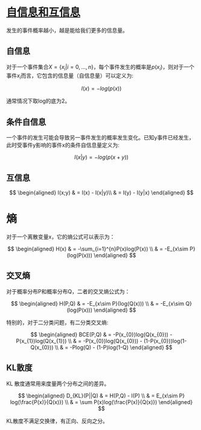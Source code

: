 # [自信息和互信息](https://zhuanlan.zhihu.com/p/523745054)

发生的事件概率越小，越是能给我们更多的信息量。

## 自信息
对于一个事件集合$X=\{x_{i}|i=0,...,n\}$，每个事件发生的概率是$p(x_i)$，则对于一个事件$x_i$而言，它包含的信息量（自信息量）可以定义为:

$$
I(x) = -log(p(x))
$$

通常情况下取log的底为2。

## 条件自信息

一个事件的发生可能会导致另一事件发生的概率发生变化。已知y事件已经发生，此时受事件y影响的事件x的条件自信息量定义为:

$$
I(x|y) = -log(p(x+y))
$$

## 互信息

$$
\begin{aligned}
I(x;y) & = I(x) - I(x|y)\\
       & = I(y) - I(y|x)
\end{aligned}
$$


# 熵

对于一个离散变量x，它的熵公式可以表示为：

$$
\begin{aligned}
H(x) & = -\sum_{i=1}^{n}P(x)log(P(x)) \\
        & = -E_{x\sim P}(log(P(x)))
\end{aligned}
$$

## 交叉熵
对于概率分布P和概率分布Q，二者的交叉熵公式为：

$$
\begin{aligned}
H(P,Q) & = -E_{x\sim P}(log(Q(x))) \\
             & = -E_{x\sim Q}(log(P(x)))
\end{aligned}
$$

特别的，对于二分类问题，有二分类交叉熵:

$$
\begin{aligned}
BCE(P,Q) & = -P(x_{0})log(Q(x_{0})) - P(x_{1})log(Q(x_{1}))  \\
& = -P(x_{0})log(Q(x_{0})) - (1-P(x_{0}))log(1-Q(x_{0})) \\
& = -Plog(Q) - (1-P)log(1-Q)
\end{aligned}
$$

## KL散度

KL 散度通常用来度量两个分布之间的差异。

$$
\begin{aligned}
D_{KL}(P||Q) & = H(P,Q) - I(P) \\
             & = E_{x\sim P} log(\frac{P(x)}{Q(x)}) \\
             & = \sum P(x)log(\frac{P(x)}{Q(x)})
\end{aligned}
$$

KL散度不满足交换律，有正向、反向之分。